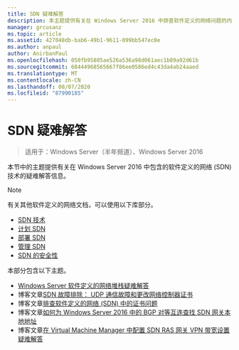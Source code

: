 ```yaml
---
title: SDN 疑难解答
description: 本主题提供有关在 Windows Server 2016 中排查软件定义的网络问题的内容的链接。
manager: grcusanz
ms.topic: article
ms.assetid: 427048db-bab6-49b1-9611-099bb547ec0e
ms.author: anpaul
author: AnirbanPaul
ms.openlocfilehash: 050fb95805ae526a536a98d061aec1b89a92d61b
ms.sourcegitcommit: 68444968565667f86ee0586ed4c43da4ab24aaed
ms.translationtype: MT
ms.contentlocale: zh-CN
ms.lasthandoff: 08/07/2020
ms.locfileid: "87990185"
---
```

# <a name="troubleshoot-sdn"></a>SDN 疑难解答

>适用于：Windows Server（半年频道）、Windows Server 2016

本节中的主题提供有关在 Windows Server 2016 中包含的软件定义的网络 (SDN) 技术的疑难解答信息。

> [!NOTE]
> 有关其他软件定义的网络文档，可以使用以下库部分。
>
> - [SDN 技术](../technologies/Software-Defined-Networking-Technologies.md)
> - [计划 SDN](/windows-server/networking/sdn/plan/Deploy-a-Software-Defined-Network-Infrastructure)
> - [部署 SDN](../deploy/deploy-a-software-defined-network-infrastructure.md)
> - [管理 SDN](../manage/manage-sdn.md)
> - [SDN 的安全性](../security/sdn-security-top.md)

本部分包含以下主题。

- [Windows Server 软件定义的网络堆栈疑难解答](./troubleshoot-windows-server-software-defined-networking-stack.md)
- 博客文章[SDN 故障排除： UDP 通信故障和更改网络控制器证书](https://techcommunity.microsoft.com/t5/Networking-Blog/SDN-Troubleshooting-UDP-Communication-failures-and-changing-the/ba-p/339694)
- 博客文章[排查软件定义的网络 (SDN) 中的证书问题](https://techcommunity.microsoft.com/t5/Networking-Blog/Troubleshooting-certificate-issues-in-Software-Defined/ba-p/339671)
- 博客文章[如何为 Windows Server 2016 中的 BGP 对等互连查找 SDN 网关本地地址](https://techcommunity.microsoft.com/t5/Networking-Blog/How-to-find-the-SDN-gateway-local-address-for-BGP-peering-in/ba-p/339663)
- 博客文章[在 Virtual Machine Manager 中配置 SDN RAS 网关 VPN 带宽设置疑难解答](https://techcommunity.microsoft.com/t5/Networking-Blog/Troubleshoot-Configuring-SDN-RAS-Gateway-VPN-Bandwidth-Settings/ba-p/339661)